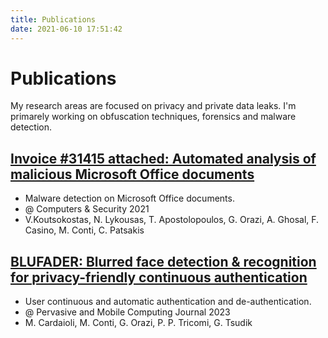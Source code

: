 ```yaml
---
title: Publications
date: 2021-06-10 17:51:42
---
```


# Publications
My research areas are focused on privacy and private data leaks. I'm primarely working on obfuscation techniques, forensics and malware detection.

## [Invoice #31415 attached: Automated analysis of malicious Microsoft Office documents](https://www.sciencedirect.com/science/article/pii/S0167404821004053)
- Malware detection on Microsoft Office documents.
- @ Computers & Security 2021
- V.Koutsokostas, N. Lykousas, T. Apostolopoulos, G. Orazi, A. Ghosal, F. Casino, M. Conti, C. Patsakis

## [BLUFADER: Blurred face detection & recognition for privacy-friendly continuous authentication](https://www.sciencedirect.com/science/article/pii/S1574119223000597)
- User continuous and automatic authentication and de-authentication.
- @ Pervasive and Mobile Computing Journal 2023
- M. Cardaioli, M. Conti, G. Orazi, P. P. Tricomi, G. Tsudik

